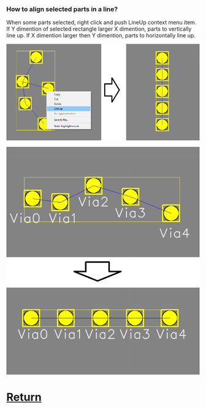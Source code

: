 ### How to align selected parts in a line?

When some parts selected, right click and push LineUp context menu item. If Y dimention of selected rectangle larger X dimention, parts to vertically line up. If X dimention larger then Y dimention, parts to horizontally line up.

![](pictures/line_up1.png)

![](pictures/line_up2.png)

# [Return](How_to.md)
